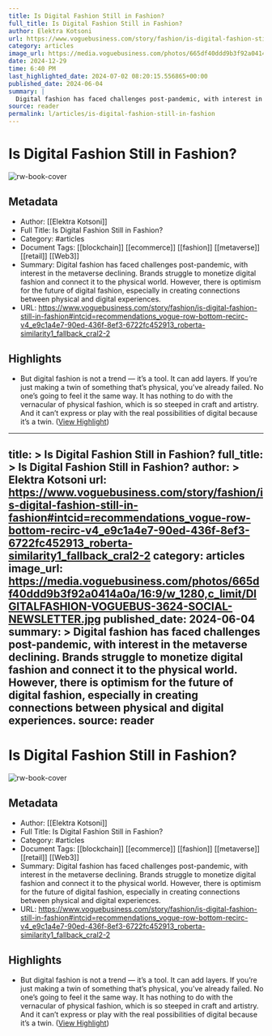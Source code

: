```yaml
---
title: Is Digital Fashion Still in Fashion?
full_title: Is Digital Fashion Still in Fashion?
author: Elektra Kotsoni
url: https://www.voguebusiness.com/story/fashion/is-digital-fashion-still-in-fashion#intcid=recommendations_vogue-row-bottom-recirc-v4_e9c1a4e7-90ed-436f-8ef3-6722fc452913_roberta-similarity1_fallback_cral2-2
category: articles
image_url: https://media.voguebusiness.com/photos/665df40ddd9b3f92a0414a0a/16:9/w_1280,c_limit/DIGITALFASHION-VOGUEBUS-3624-SOCIAL-NEWSLETTER.jpg
date: 2024-12-29
time: 6:40 PM
last_highlighted_date: 2024-07-02 08:20:15.556865+00:00
published_date: 2024-06-04
summary: |
  Digital fashion has faced challenges post-pandemic, with interest in the metaverse declining. Brands struggle to monetize digital fashion and connect it to the physical world. However, there is optimism for the future of digital fashion, especially in creating connections between physical and digital experiences.
source: reader
permalink: l/articles/is-digital-fashion-still-in-fashion
---
```

# Is Digital Fashion Still in Fashion?

![rw-book-cover](https://media.voguebusiness.com/photos/665df40ddd9b3f92a0414a0a/16:9/w_1280,c_limit/DIGITALFASHION-VOGUEBUS-3624-SOCIAL-NEWSLETTER.jpg)

## Metadata
- Author: [[Elektra Kotsoni]]
- Full Title: Is Digital Fashion Still in Fashion?
- Category: #articles
- Document Tags: [[blockchain]] [[ecommerce]] [[fashion]] [[metaverse]] [[retail]] [[Web3]] 
- Summary: Digital fashion has faced challenges post-pandemic, with interest in the metaverse declining. Brands struggle to monetize digital fashion and connect it to the physical world. However, there is optimism for the future of digital fashion, especially in creating connections between physical and digital experiences.
- URL: https://www.voguebusiness.com/story/fashion/is-digital-fashion-still-in-fashion#intcid=recommendations_vogue-row-bottom-recirc-v4_e9c1a4e7-90ed-436f-8ef3-6722fc452913_roberta-similarity1_fallback_cral2-2

## Highlights
- But digital fashion is not a trend — it’s a tool. It can add layers. If you’re just making a twin of something that’s physical, you’ve already failed. No one’s going to feel it the same way. It has nothing to do with the vernacular of physical fashion, which is so steeped in craft and artistry. And it can’t express or play with the real possibilities of digital because it’s a twin. ([View Highlight](https://read.readwise.io/read/01j1s8fdrrk219gb8tkt70h2np))


---
title: >
  Is Digital Fashion Still in Fashion?
full_title: >
  Is Digital Fashion Still in Fashion?
author: >
  Elektra Kotsoni
url: https://www.voguebusiness.com/story/fashion/is-digital-fashion-still-in-fashion#intcid=recommendations_vogue-row-bottom-recirc-v4_e9c1a4e7-90ed-436f-8ef3-6722fc452913_roberta-similarity1_fallback_cral2-2
category: articles
image_url: https://media.voguebusiness.com/photos/665df40ddd9b3f92a0414a0a/16:9/w_1280,c_limit/DIGITALFASHION-VOGUEBUS-3624-SOCIAL-NEWSLETTER.jpg
published_date: 2024-06-04
summary: >
  Digital fashion has faced challenges post-pandemic, with interest in the metaverse declining. Brands struggle to monetize digital fashion and connect it to the physical world. However, there is optimism for the future of digital fashion, especially in creating connections between physical and digital experiences.
source: reader
---
# Is Digital Fashion Still in Fashion?

![rw-book-cover](https://media.voguebusiness.com/photos/665df40ddd9b3f92a0414a0a/16:9/w_1280,c_limit/DIGITALFASHION-VOGUEBUS-3624-SOCIAL-NEWSLETTER.jpg)

## Metadata
- Author: [[Elektra Kotsoni]]
- Full Title: Is Digital Fashion Still in Fashion?
- Category: #articles
- Document Tags: [[blockchain]] [[ecommerce]] [[fashion]] [[metaverse]] [[retail]] [[Web3]] 
- Summary: Digital fashion has faced challenges post-pandemic, with interest in the metaverse declining. Brands struggle to monetize digital fashion and connect it to the physical world. However, there is optimism for the future of digital fashion, especially in creating connections between physical and digital experiences.
- URL: https://www.voguebusiness.com/story/fashion/is-digital-fashion-still-in-fashion#intcid=recommendations_vogue-row-bottom-recirc-v4_e9c1a4e7-90ed-436f-8ef3-6722fc452913_roberta-similarity1_fallback_cral2-2

## Highlights
- But digital fashion is not a trend — it’s a tool. It can add layers. If you’re just making a twin of something that’s physical, you’ve already failed. No one’s going to feel it the same way. It has nothing to do with the vernacular of physical fashion, which is so steeped in craft and artistry. And it can’t express or play with the real possibilities of digital because it’s a twin. ([View Highlight](https://read.readwise.io/read/01j1s8fdrrk219gb8tkt70h2np))


